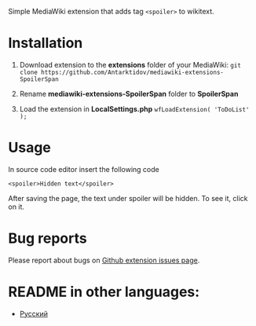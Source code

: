 Simple MediaWiki extension that adds tag ```<spoiler>``` to wikitext.
# Installation
1. Download extension to the **extensions** folder of your MediaWiki: ```git clone https://github.com/Antarktidov/mediawiki-extensions-SpoilerSpan```

2. Rename **mediawiki-extensions-SpoilerSpan** folder to **SpoilerSpan**

3. Load the extension in **LocalSettings.php** ```wfLoadExtension( 'ToDoList' );```

# Usage
In source code editor insert the following code
```wikitext
<spoiler>Hidden text</spoiler>
```
After saving the page, the text under spoiler will be hidden. To see it, click on it.

# Bug reports
Please report about bugs on [Github extension issues page](https://github.com/Antarktidov/mediawiki-extensions-SpoilerSpan/issues).

# README in other languages:
* [Русский](https://github.com/Antarktidov/mediawiki-extensions-SpoilerSpan/blob/main/translated-readmes/ru.md)
